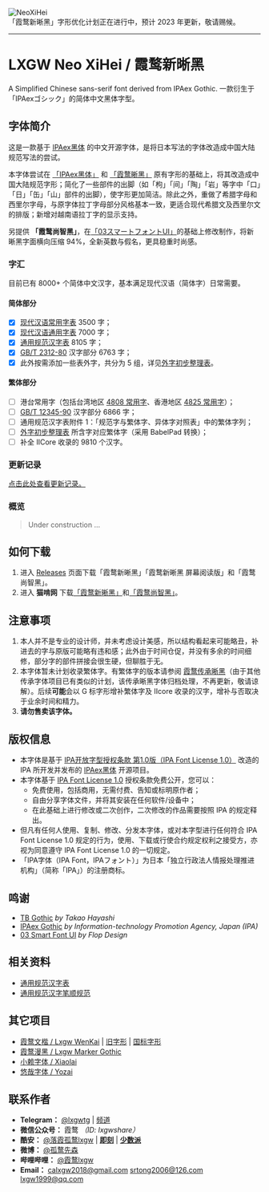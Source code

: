 ![NeoXiHei](https://raw.githubusercontent.com/lxgw/LxgwNeoXiHei/main/documentation/NeoXiHei.png)  
「霞鹜新晰黑」字形优化计划正在进行中，预计 2023 年更新，敬请赐候。

---

# LXGW Neo XiHei / 霞鹜新晰黑
A Simplified Chinese sans-serif font derived from IPAex Gothic. 一款衍生于「IPAexゴシック」的简体中文黑体字型。


## 字体简介
这是一款基于 [IPAex黑体](https://ipafont.ipa.go.jp) 的中文开源字体，是将日本写法的字体改造成中国大陆规范写法的尝试。

本字体尝试在 [「IPAex黑体」](https://ipafont.ipa.go.jp) 和 [「霞鹜晰黑」](https://github.com/lxgw/LxgwClearGothic) 原有字形的基础上，将其改造成中国大陆规范字形；简化了一些部件的出脚（如「枸」「间」「陶」「岩」等字中「口」「日」「缶」「山」部件的出脚），使字形更加简洁。除此之外，重做了希腊字母和西里尔字母，与原字体拉丁字母部分风格基本一致，更适合现代希腊文及西里尔文的排版；新增对越南语拉丁字的显示支持。

另提供 **「霞鹜尚智黑」**，在[「03スマートフォントUI」](https://www.maoken.com/freefonts/10369.html)的基础上修改制作，将新晰黑字面横向压缩 94%，全新英数与假名，更具稳重时尚感。

### 字汇

目前已有 8000+ 个简体中文汉字，基本满足现代汉语（简体字）日常需要。

#### 简体部分
- [x] [现代汉语常用字表](https://github.com/NightFurySL2001/cjktables/blob/master/china/standard/xiandai_changyong.txt) 3500 字；
- [x] [现代汉语通用字表](https://github.com/NightFurySL2001/cjktables/blob/master/china/standard/xiandai_tongyong.txt) 7000 字；
- [x] [通用规范汉字表](https://github.com/NightFurySL2001/cjktables/blob/master/china/standard/tongyong_guifan.txt) 8105 字；
- [x] [GB/T 2312-80](https://github.com/NightFurySL2001/cjktables/blob/master/china/encoding/gb_t_2312.txt) 汉字部分 6763 字；
- [x] 此外按需添加一些表外字，共分为 5 组，详见[外字初步整理表](https://github.com/lxgw/LxgwNeoXiHei/blob/main/documentation/ext_characters_preliminary.md)。

#### 繁体部分
- [ ] 港台常用字（包括台湾地区 [4808 常用字](https://github.com/NightFurySL2001/cjktables/blob/master/taiwan/standard/edu_standard_1.txt)、香港地区 [4825 常用字](https://github.com/NightFurySL2001/cjktables/blob/master/hong_kong/hk-changyong.txt)）；
- [ ] [GB/T 12345-90](https://github.com/NightFurySL2001/cjktables/blob/master/china/encoding/gb_t_12345.txt) 汉字部分 6866 字；
- [ ] 通用规范汉字表附件 1：「规范字与繁体字、异体字对照表」中的繁体字列；
- [ ] [外字初步整理表](https://github.com/lxgw/LxgwNeoXiHei/blob/main/documentation/ext_characters_preliminary.md) 所含字对应繁体字（采用 BabelPad 转换）；
- [ ] 补全 IICore 收录的 9810 个汉字。

### 更新记录
[点击此处查看更新记录。](https://github.com/lxgw/LxgwNeoXiHei/blob/main/History.md)
### 概览
> Under construction ...
<!--
![sli0Ig.png](https://s3.ax1x.com/2021/01/10/sli0Ig.png)
![slidZ8.png](https://s3.ax1x.com/2021/01/10/slidZ8.png)
![sliwdS.png](https://s3.ax1x.com/2021/01/10/sliwdS.png)
![sliUqf.png](https://s3.ax1x.com/2021/01/10/sliUqf.png)
![sliNsP.png](https://s3.ax1x.com/2021/01/10/sliNsP.png)
![sliDiQ.png](https://s3.ax1x.com/2021/01/10/sliDiQ.png)

### 手机显示预览
*以 Book 字重为例，Android 10，Pixel Experience。*  
![s36WHe.png](https://s3.ax1x.com/2021/01/11/s36WHe.png)
![s36hAH.png](https://s3.ax1x.com/2021/01/11/s36hAH.png)
-->

## 如何下载
1. 进入 [Releases](https://github.com/lxgw/LxgwNeoXiHei/releases) 页面下载「霞鹜新晰黑」「霞鹜新晰黑 屏幕阅读版」和「霞鹜尚智黑」。
2. 进入 **猫啃网** 下载[「霞鹜新晰黑」](https://www.maoken.com/freefonts/8999.html)和[「霞鹜尚智黑」](https://www.maoken.com/freefonts/10610.html)。
<!--3. 如果您使用 macOS, 已经安装过 [Homebrew](https://brew.sh/), 可以在终端输入命令：`brew tap homebrew/cask-fonts && brew install font-lxgw-new-clear-gothic` 来安装本字体。-->

## 注意事项
1. 本人并不是专业的设计师，并未考虑设计美感，所以结构看起来可能略丑，补进去的字与原版可能略有违和感；此外由于时间仓促，并没有多余的时间细修，部分字的部件拼接会很生硬，但聊胜于无。
2. 本字体暂未计划收录繁体字。有繁体字的版本请参阅 [霞鹜传承晰黑](https://github.com/lxgw/LxgwClearGothic)（由于其他传承字体项目已有类似的计划，该传承晰黑字体归档处理，不再更新，敬请谅解）。后续**可能**会以 G 标字形增补繁体字及 IIcore 收录的汉字，增补与否取决于业余时间和精力。
3. **请勿售卖该字体。**

## 版权信息
- 本字体是基于 [IPA开放字型授权条款 第1.0版（IPA Font License 1.0）](https://opensource.org/licenses/IPA/) 改造的 IPA 所开发并发布的 [IPAex黑体](https://moji.or.jp/ipafont) 开源项目。
- 本字体基于 [IPA Font License 1.0](https://opensource.org/licenses/IPA/) 授权条款免费公开，您可以：
  - 免费使用，包括商用，无需付费、告知或标明原作者；
  - 自由分享字体文件，并将其安装在任何软件/设备中；
  - 在此基础上进行修改或二次创作，二次修改的作品需要按照 IPA 的规定释出。
- 但凡有任何人使用、复制、修改、分发本字体，或对本字型进行任何符合 IPA Font License 1.0 规定的行为，使用、下载或行使合约规定权利之接受方，亦视为同意遵守 IPA Font License 1.0 的一切规定。
- 「IPA字体（IPA Font，IPAフォント）」为日本「独立行政法人情报处理推进机构」（简称「IPA」）的注册商标。

## 鸣谢
- [TB Gothic](https://www.typebank.co.jp/fontfamily/tbgothic/) *by Takao Hayashi*
- [IPAex Gothic](https://ipafont.ipa.go.jp/) *by Information-technology Promotion Agency, Japan (IPA)*
- [03 Smart Font UI](http://www.flopdesign.com/freefont/smartfont.html) *by Flop Design*

## 相关资料
- [通用规范汉字表](http://www.moe.gov.cn/jyb_sjzl/ziliao/A19/201306/t20130601_186002.html)
- [通用规范汉字笔顺规范](http://www.moe.gov.cn/jyb_sjzl/ziliao/A19/202103/t20210318_520473.html)

## 其它项目
- [霞鹜文楷 / Lxgw WenKai](https://github.com/lxgw/LxgwWenKai) | [旧字形](https://github.com/lxgw/LxgwWenKaiTC) | [国标字形](https://github.com/lxgw/LxgwWenkaiGB)
- [霞鹜漫黑 / Lxgw Marker Gothic](https://github.com/lxgw/LxgwMarkerGothic)
- [小赖字体 / Xiaolai](https://github.com/lxgw/kose-font)
- [悠哉字体 / Yozai](https://github.com/lxgw/yozai-font)

## 联系作者

- **Telegram：** [@lxgwtg](https://t.me/lxgwtg) | [频道](https://t.me/lxgwandroidfont)
- **微信公众号：** 霞鹜 *（ID: lxgwshare）*
- **酷安：** [@落霞孤鹜lxgw](https://www.coolapk.com/u/633884) | [**即刻**](https://m.okjike.com/users/2e826735-48e6-46c5-b0c2-278cb1853b54?ref=PROFILE_CARD&source=user_card&s=eyJ1IjoiNWVlMzkwZGRkNWNhNTgwMDE3NjljZjFiIiwiZCI6MX0%3D&utm_source=create_card) | [**少数派**](https://sspai.com/u/ng008g7q)
- **微博：** [@孤鹜先森](https://weibo.com/6624339726)
- **哔哩哔哩：** [@霞鹜lxgw](https://space.bilibili.com/3461565661579301)
- **Email：** calxgw2018@gmail.com srtong2006@126.com lxgw1999@qq.com
